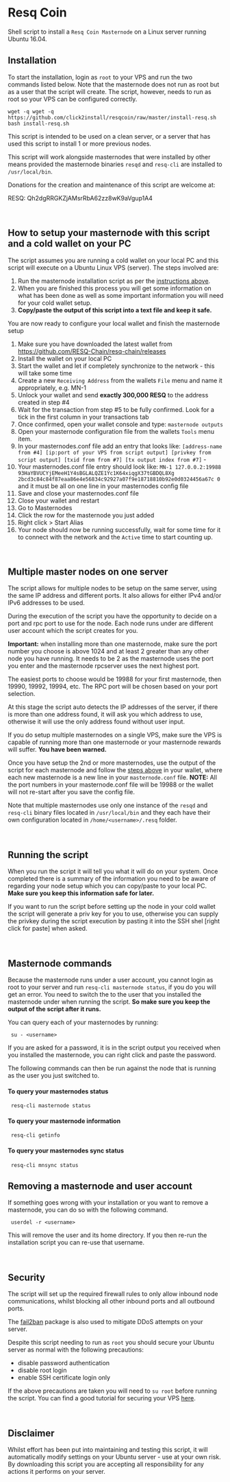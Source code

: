 # Resq Coin

Shell script to install a `Resq Coin Masternode` on a Linux server running Ubuntu 16.04.


## Installation
To start the installation, login as `root` to your VPS and run the two commands listed below. Note that the masternode does not run as root but as a user that the script will create. The script, however, needs to run as root so your VPS can be configured correctly.

```
wget -q wget -q https://github.com/click2install/resqcoin/raw/master/install-resq.sh  
bash install-resq.sh
```
This script is intended to be used on a clean server, or a server that has used this script to install 1 or more previous nodes. 

This script will work alongside masternodes that were installed by other means provided the masternode binaries `resqd` and `resq-cli` are installed to `/usr/local/bin`.

Donations for the creation and maintenance of this script are welcome at:
&nbsp;

RESQ: Qh2dgRRGKZjAMsrRbA62zz8wK9aVgup1A4

&nbsp;

## How to setup your masternode with this script and a cold wallet on your PC
The script assumes you are running a cold wallet on your local PC and this script will execute on a Ubuntu Linux VPS (server). The steps involved are:

 1. Run the masternode installation script as per the [instructions above](https://github.com/click2install/resqcoin#installation).
 2. When you are finished this process you will get some information on what has been done as well as some important information you will need for your cold wallet setup.
 3. **Copy/paste the output of this script into a text file and keep it safe.**

You are now ready to configure your local wallet and finish the masternode setup

 1. Make sure you have downloaded the latest wallet from https://github.com/RESQ-Chain/resq-chain/releases
 2. Install the wallet on your local PC
 3. Start the wallet and let if completely synchronize to the network - this will take some time
 4. Create a new `Receiving Address` from the wallets `File` menu and name it appropriately, e.g. MN-1
 5. Unlock your wallet and send **exactly 300,000 RESQ** to the address created in step #4
 6. Wait for the transaction from step #5 to be fully confirmed. Look for a tick in the first column in your transactions tab
 7. Once confirmed, open your wallet console and type: `masternode outputs`
 8. Open your masternode configuration file from the wallets `Tools` menu item.
 9. In your masternodes.conf file add an entry that looks like: `[address-name from #4] [ip:port of your VPS from script output] [privkey from script output] [txid from from #7] [tx output index from #7]` - 
 10. Your masternodes.conf file entry should look like: `MN-1 127.0.0.2:19988 93HaYBVUCYjEMeeH1Y4sBGLALQZE1Yc1K64xiqgX37tGBDQL8Xg 2bcd3c84c84f87eaa86e4e56834c92927a07f9e18718810b92e0d0324456a67c 0` and it must be all on one line in your masternodes config file
 11. Save and close your masternodes.conf file
 12. Close your wallet and restart
 13. Go to Masternodes
 14. Click the row for the masternode you just added
 15. Right click > Start Alias
 16. Your node should now be running successfully, wait for some time for it to connect with the network and the `Active` time to start counting up.

 &nbsp;

## Multiple master nodes on one server
The script allows for multiple nodes to be setup on the same server, using the same IP address and different ports. It also allows for either IPv4 and/or IPv6 addresses to be used. 

During the execution of the script you have the opportunity to decide on a port and rpc port to use for the node. Each node runs under are different user account which the script creates for you.

**Important:** when installing more than one masternode, make sure the port number you choose is above 1024 and at least 2 greater than any other node you have running. It needs to be 2 as the masternode uses the port you enter and the masternode rpcserver uses the next highest port.

The easiest ports to choose would be 19988 for your first masternode, then 19990, 19992, 19994, etc. The RPC port will be chosen based on your port selection.

At this stage the script auto detects the IP addresses of the server, if there is more than one address found, it will ask you which address to use, otherwise it will use the only address found without user input.

If you do setup multiple masternodes on a single VPS, make sure the VPS is capable of running more than one masternode or your masternode rewards will suffer. **You have been warned.**

Once you have setup the 2nd or more masternodes, use the output of the script for each masternode and follow the [steps above](https://github.com/click2install/resqcoin#how-to-setup-your-masternode-with-this-script-and-a-cold-wallet-on-your-pc) in your wallet, where each new masternode is a new line in your `masternode.conf` file. **NOTE:** All the port numbers in your masternode.conf file will be 19988 or the wallet will not re-start after you save the config file.

Note that multiple masternodes use only one instance of the `resqd` and `resq-cli` binary files located in `/usr/local/bin` and they each have their own configuration located in `/home/<username>/.resq` folder.

&nbsp;


## Running the script
When you run the script it will tell you what it will do on your system. Once completed there is a summary of the information you need to be aware of regarding your node setup which you can copy/paste to your local PC. **Make sure you keep this information safe for later.**

If you want to run the script before setting up the node in your cold wallet the script will generate a priv key for you to use, otherwise you can supply the privkey during the script execution by pasting it into the SSH shel [right click for paste] when asked.

&nbsp;


## Masternode commands
Because the masternode runs under a user account, you cannot login as root to your server and run `resq-cli masternode status`, if you do you will get an error. You need to switch the to the user that you installed the masternode under when running the script. **So make sure you keep the output of the script after it runs.**

You can query each of your masternodes by running:
```
 su - <username>
```

If you are asked for a password, it is in the script output you received when you installed the masternode, you can right click and paste the password. 

The following commands can then be run against the node that is running as the user you just switched to.

#### To query your masternodes status
```
 resq-cli masternode status 
```

#### To query your masternode information
```
 resq-cli getinfo
```

#### To query your masternodes sync status
```
 resq-cli mnsync status
```

## Removing a masternode and user account
If something goes wrong with your installation or you want to remove a masternode, you can do so with the following command.
```
 userdel -r <username>
```
This will remove the user and its home directory. If you then re-run the installation script you can re-use that username.

&nbsp;

## Security
The script will set up the required firewall rules to only allow inbound node communications, whilst blocking all other inbound ports and all outbound ports.

The [fail2ban](https://www.fail2ban.org/wiki/index.php/Main_Page) package is also used to mitigate DDoS attempts on your server.

Despite this script needing to run as `root` you should secure your Ubuntu server as normal with the following precautions:

 - disable password authentication
 - disable root login
 - enable SSH certificate login only

If the above precautions are taken you will need to `su root` before running the script. You can find a good tutorial for securing your VPS [here](https://www.digitalocean.com/community/tutorials/initial-server-setup-with-ubuntu-16-04).

&nbsp;

## Disclaimer
Whilst effort has been put into maintaining and testing this script, it will automatically modify settings on your Ubuntu server - use at your own risk. By downloading this script you are accepting all responsibility for any actions it performs on your server.

&nbsp;








